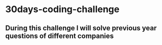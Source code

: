 # 30days-coding-challenge  
## During this challenge I will solve previous year questions of different companies
